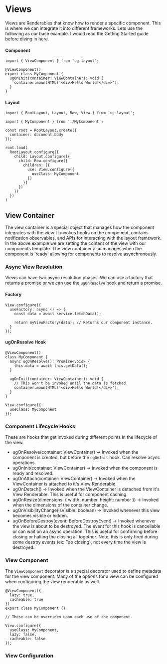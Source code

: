 Views
=====

Views are Renderables that know how to render a specific component. This is where we can integrate it into different frameworks. Lets use the following as our base example. I would read the Getting Started guide before diving in here.


#### Component

```
import { ViewComponent } from 'ug-layout';

@ViewComponent()
export class MyComponent {
  ugOnInit(container: ViewContainer): void {
    container.mountHTML('<div>Hello World!</div>');
  }
}
```

#### Layout

```
import { RootLayout, Layout, Row, View } from 'ug-layout';

import { MyComponent } from './MyComponent';

const root = RootLayout.create({
  container: document.body
});

root.load(
  RootLayout.configure({
    child: Layout.configure({
      child: Row.configure({
        children: [{
          use: View.configure({
            useClass: MyComponent
          })
        }]
      })
    })
  })
)
```

View Container
--------------

The view container is a special object that manages how the component integrates with the view. It invokes hooks on the component, contains notification observables, and APIs for interacting with the layout framework. In the above example we are setting the content of the view with our components template. The view container also manages when the component is 'ready' allowing for components to resolve asynchronously.

### Async View Resolution

Views can have two async resolution phases. We can use a factory that returns a promise or we can use the `ugOnResolve` hook and return a promise.

#### Factory

```
View.configure({
  useFactory: async () => {
    const data = await service.fetchData();

    return myViewFactory(data); // Returns our component instance.
  }
});
```

#### ugOnResolve Hook

```
@ViewComponent()
class MyComponent {
  async ugOnResolve(): Promise<void> {
    this.data = await this.getData();    
  }

  ugOnInit(container: ViewContainer): void {
    // This won't be invoked until the data is fetched.
    container.mountHTML('<div>Hello World!</div>');
  }
}

View.configure({
  useClass: MyComponent
});
```

### Component Lifecycle Hooks

These are hooks that get invoked during different points in the lifecycle of the view.

- ugOnResolve(container: ViewContainer) -> Invoked when the component is created, but before the `ugOnInit` hook. Can resolve async operations.
- ugOnInit(container: ViewContainer) -> Invoked when the component is ready and resolved.
- ugOnAttach(container: ViewContainer) -> Invoked when the ViewContainer is attached to it's View Renderable.
- ugOnDetach() -> Invoked when the ViewContainer is detached from it's View Renderable. This is useful for component caching.
- ugOnResize(dimensions: { width: number, height: number }) -> Invoked when the dimensions of the container change.
- ugOnVisibilityChange(isVisible: boolean) -> Invoked whenever this view becomes visible or hidden.
- ugOnBeforeDestroy(event: BeforeDestroyEvent) -> Invoked whenever the view is about to be destroyed. The event for this hook is cancellable or can wait on an async operation. This is useful for confirming before closing or halting the closing all together. Note, this is only fired during some destroy events (ex: Tab closing), not every time the view is destroyed.

### View Component

The `ViewComponent` decorator is a special decorator used to define metadata for the view component. Many of the options for a view can be configured when configuring the view renderable as well.

```
@ViewComponent({
  lazy: true,
  cacheable: true
})
export class MyComponent {}

// These can be overriden upon each use of the component.

View.configure({
  useClass: MyComponent,
  lazy: false,
  cacheable: false
});
```

### View Configuration